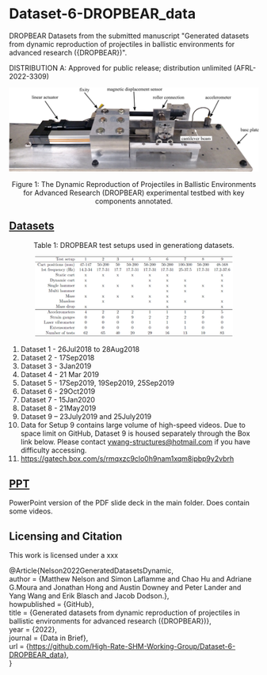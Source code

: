 # Dataset-6-DROPBEAR_data
DROPBEAR Datasets from the submitted manuscript "Generated datasets from dynamic reproduction of projectiles in ballistic environments for advanced research ({DROPBEAR})".

DISTRIBUTION A: Approved for public release; distribution unlimited (AFRL-2022-3309)

<p align="center">
<a><img src="media/DROPBEAR.png" alt="Shock test impact testing" width="700"></a>  
</p>
<p align="center">
Figure 1: The Dynamic Reproduction of Projectiles in Ballistic Environments for Advanced Research (DROPBEAR) experimental testbed with key components annotated. 
</p>



## [Datasets](data)

<p align="center">
Table 1: DROPBEAR test setups used in generationg datasets.
</p>

<p align="center">
<img src="media/table_1.JPG" alt="drawing" width="400"/>
</p>



1. Dataset 1 - 26Jul2018 to 28Aug2018
1. Dataset 2 - 17Sep2018
1. Dataset 3 - 3Jan2019
1. Dataset 4 - 21 Mar 2019
1. Dataset 5 - 17Sep2019, 19Sep2019, 25Sep2019
1. Dataset 6 - 29Oct2019
1. Dataset 7 - 15Jan2020
1. Dataset 8 - 21May2019
1. Dataset 9 – 23July2019 and 25July2019
1. Data for Setup 9 contains large volume of high-speed videos.  Due to space limit on GitHub, Dataset 9 is housed separately through the Box link below.  Please contact ywang-structures@hotmail.com if you have difficulty accessing.
  1. https://gatech.box.com/s/rmqxzc9clo0h9nam1xqm8ipbp9y2vbrh 




## [PPT](PPT)
PowerPoint version of the PDF slide deck in the main folder. Does contain some videos. 

## Licensing and Citation

[comment]: <> ([![CC BY-SA 4.0][cc-by-sa-shield]][cc-by-sa])

This work is licensed under a  xxx

[comment]: <> ([Creative Commons Attribution-ShareAlike 4.0 International License][cc-by-sa].)

[cc-by-sa]: http://creativecommons.org/licenses/by-sa/4.0/
[cc-by-sa-image]: https://licensebuttons.net/l/by-sa/4.0/88x31.png
[cc-by-sa-shield]: https://img.shields.io/badge/License-CC%20BY--SA%204.0-lightgrey.svg




@Article{Nelson2022GeneratedDatasetsDynamic,   
  author = {Matthew Nelson and Simon Laflamme and Chao Hu and Adriane G.Moura and Jonathan Hong and Austin Downey and Peter Lander and Yang Wang and Erik Blasch and Jacob Dodson.},   
  howpublished = {GitHub},  
  title  = {Generated datasets from dynamic reproduction of projectiles in ballistic environments for advanced research ({DROPBEAR})},   
  year   = {2022},  
  journal = {Data in Brief},    
  url    = {https://github.com/High-Rate-SHM-Working-Group/Dataset-6-DROPBEAR_data},    
}

































